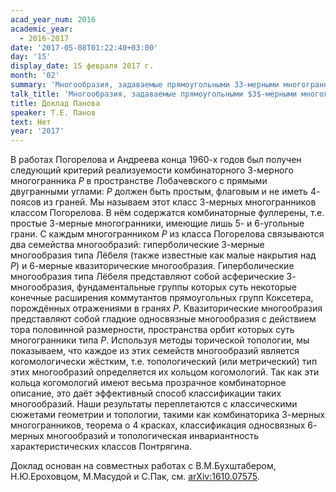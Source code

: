 ```yaml
---
acad_year_num: 2016
academic_year:
  - 2016-2017
date: '2017-05-08T01:22:40+03:00'
day: '15'
display_date: 15 февраля 2017 г.
month: '02'
summary: 'Многообразия, задаваемые прямоугольными 33-мерными многогранниками'
talk_title: 'Многообразия, задаваемые прямоугольными $3$-мерными многогранниками'
title: Доклад Панова
speaker: Т.Е. Панов
text: Нет
year: '2017'
---
```

В работах Погорелова и Андреева конца 1960-х годов был получен следующий
критерий реализуемости комбинаторного $3$-мерного многогранника $P$ в
пространстве Лобачевского с прямыми двугранными углами: $P$ должен быть
простым, флаговым и не иметь $4$-поясов из граней. Мы называем этот класс
$3$-мерных многогранников классом Погорелова. В нём содержатся комбинаторные
фуллерены, т.е. простые $3$-мерные многогранники, имеющие лишь $5$- и
$6$-угольные грани. С каждым многогранником $P$ из класса Погорелова
связываются два семейства многообразий: гиперболические $3$-мерные
многообразия типа Лёбеля (также известные как малые накрытия над $P$) и
$6$-мерные квазиторические многообразия. Гиперболические многообразия типа
Лёбеля представляют собой асферические $3$-многообразия, фундаментальные
группы которых суть некоторые конечные расширения коммутантов прямоугольных
групп Коксетера, порождённых отражениями в гранях $P$. Квазиторические
многообразия представляют собой гладкие односвязные многообразия с действием
тора половинной размерности, пространства орбит которых суть многогранники
типа $P$. Используя методы торической топологии, мы показываем, что каждое из
этих семейств многообразий является когомологически жёстким, т.е.
топологический (или метрический) тип этих многообразий определяется их кольцом
когомологий. Так как эти кольца когомологий имеют весьма прозрачное
комбинаторное описание, это даёт эффективный способ классификации таких
многообразий. Наши результаты переплетаются с классическими сюжетами геометрии
и топологии, такими как комбинаторика $3$-мерных многогранников, теорема о $4$
красках, классификация односвязных $6$-мерных многообразий и топологическая
инвариантность характеристических классов Понтрягина.

Доклад основан на совместных работах с В.М.Бухштабером, Н.Ю.Ероховцом,
М.Масудой и С.Пак, см. [arXiv:1610.07575](https://arxiv.org/abs/1610.07575).


